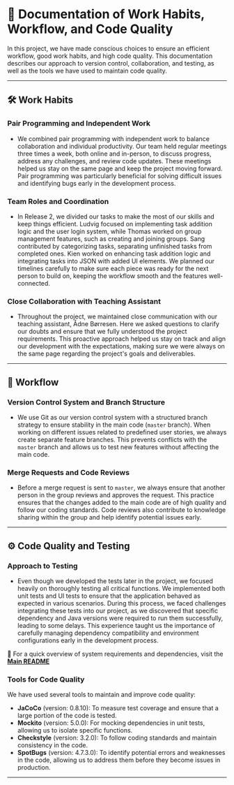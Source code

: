 # 📄 Documentation of Work Habits, Workflow, and Code Quality

In this project, we have made conscious choices to ensure an efficient workflow, good work habits, and high code quality. This documentation describes our approach to version control, collaboration, and testing, as well as the tools we have used to maintain code quality.

---

## 🛠️ Work Habits

### Pair Programming and Independent Work

- We combined pair programming with independent work to balance collaboration and individual productivity. Our team held regular meetings three times a week, both online and in-person, to discuss progress, address any challenges, and review code updates. These meetings helped us stay on the same page and keep the project moving forward. Pair programming was particularly beneficial for solving difficult issues and identifying bugs early in the development process.

### Team Roles and Coordination

- In Release 2, we divided our tasks to make the most of our skills and keep things efficient. Ludvig focused on implementing task addition logic and the user login system, while Thomas worked on group management features, such as creating and joining groups. Sang contributed by categorizing tasks, separating unfinished tasks from completed ones. Kien worked on enhancing task addition logic and integrating tasks into JSON with added UI elements. We planned our timelines carefully to make sure each piece was ready for the next person to build on, keeping the workflow smooth and the features well-connected.

### Close Collaboration with Teaching Assistant

- Throughout the project, we maintained close communication with our teaching assistant, Ådne Børresen. Here we asked questions to clarify our doubts and ensure that we fully understood the project requirements. This proactive approach helped us stay on track and align our development with the expectations, making sure we were always on the same page regarding the project's goals and deliverables.

---

## 🔄 Workflow

### Version Control System and Branch Structure

- We use Git as our version control system with a structured branch strategy to ensure stability in the main code (`master` branch). When working on different issues related to predefined user stories, we always create separate feature branches. This prevents conflicts with the `master` branch and allows us to test new features without affecting the main code.

### Merge Requests and Code Reviews

- Before a merge request is sent to `master`, we always ensure that another person in the group reviews and approves the request. This practice ensures that the changes added to the main code are of high quality and follow our coding standards. Code reviews also contribute to knowledge sharing within the group and help identify potential issues early.

---

## ⚙️ Code Quality and Testing

### Approach to Testing

- Even though we developed the tests later in the project, we focused heavily on thoroughly testing all critical functions. We implemented both unit tests and UI tests to ensure that the application behaved as expected in various scenarios. During this process, we faced challenges integrating these tests into our project, as we discovered that specific dependency and Java versions were required to run them successfully, leading to some delays. This experience taught us the importance of carefully managing dependency compatibility and environment configurations early in the development process.

📖 For a quick overview of system requirements and dependencies, visit the **[Main README](../../readme.md)** 

### Tools for Code Quality

  We have used several tools to maintain and improve code quality:

- **JaCoCo** (version: 0.8.10): To measure test coverage and ensure that a large portion of the code is tested.
- **Mockito** (version: 5.0.0): For mocking dependencies in unit tests, allowing us to isolate specific functions.
- **Checkstyle** (version: 3.2.0): To follow coding standards and maintain consistency in the code.
- **SpotBugs** (version: 4.7.3.0): To identify potential errors and weaknesses in the code, allowing us to address them before they become issues in production.

---